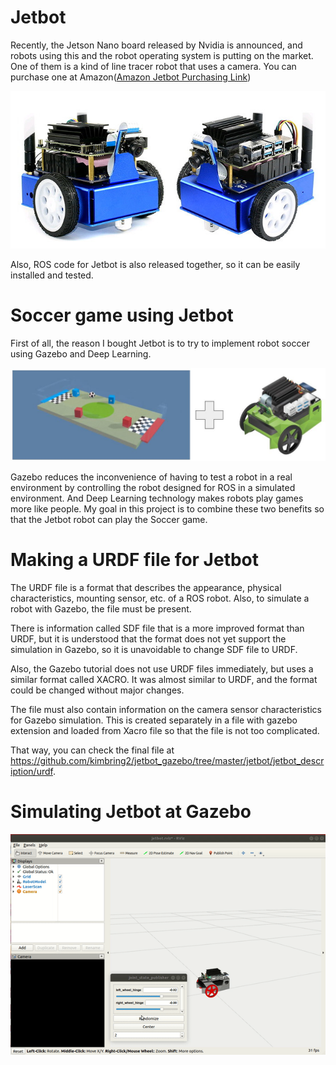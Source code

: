 # Jetbot 
Recently, the Jetson Nano board released by Nvidia is announced, and robots using this and the robot operating system is putting on the market. One of them is a kind of line tracer robot that uses a camera. You can purchase one at Amazon([Amazon  Jetbot Purchasing Link](https://www.amazon.com/gp/product/B07WMZ3KLY/ref=ppx_yo_dt_b_asin_title_o03_s00?ie=UTF8&psc=1))

<img src="/assets/NVIDIA-Jetbot.jpg" width="700">

Also, ROS code for Jetbot is also released together, so it can be easily installed and tested.

# Soccer game using Jetbot
First of all, the reason I bought Jetbot is to try to implement robot soccer using Gazebo and Deep Learning. 

<img src="/assets/soccer_jetbot.jpg" width="700">

Gazebo reduces the inconvenience of having to test a robot in a real environment by controlling the robot designed for ROS in a simulated environment. And Deep Learning technology makes robots play games more like people. My goal in this project is to combine these two benefits so that the Jetbot robot can play the Soccer game.

# Making a URDF file for Jetbot
The URDF file is a format that describes the appearance, physical characteristics, mounting sensor, etc. of a ROS robot. Also, to simulate a robot with Gazebo, the file must be present.

There is information called SDF file that is a more improved format than URDF, but it is understood that the format does not yet support the simulation in Gazebo, so it is unavoidable to change SDF file to URDF.

Also, the Gazebo tutorial does not use URDF files immediately, but uses a similar format called XACRO. It was almost similar to URDF, and the format could be changed without major changes.

The file must also contain information on the camera sensor characteristics for Gazebo simulation. This is created separately in a file with gazebo extension and loaded from Xacro file so that the file is not too complicated.

That way, you can check the final file at https://github.com/kimbring2/jetbot_gazebo/tree/master/jetbot/jetbot_description/urdf.

# Simulating Jetbot at Gazebo
<img src="/assets/Rviz_Jetbot.gif" width="700">

